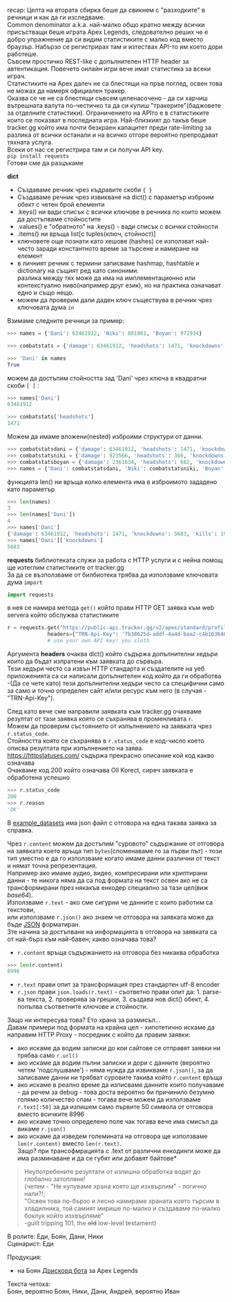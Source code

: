 recap:
Целта на втората сбирка беше да свикнем с "разходките" в речници и как да ги изследваме.  
Common denominator a.k.a. най-малко общо кратно между всички присъстващи беше играта Apex Legends, следователно реших че е добро упражнение да си видим статистиките с малко код вместо браузър. Набързо се регистрирах там и изтествах API-то им което дори работеше.  
Съвсем простичко REST-like с допълнителен HTTP header за автентикация. Повечето онлайн игри вече имат статистика за всеки играч.  
Статистиките на Apex далеч не са блестящи на пръв поглед, освен това не можах да намеря официален тракер.  
Оказва се че не са блестящи съвсем целенасочено - да си харчиш вътрешната валута по-честичко та да си купиш "тракерите"(баджовете за отделните статистики). Ограничението на APIто е в статистиките които се показват в последната игра.
Най-близкият до такъв беше tracker.gg който има почти безкраен капацитет преди rate-limiting за разлика от всички останали и на всичко отгоре вероятно препродават тяхната услуга.  
Всеки от нас се регистрира там и си получи API key.  
`pip install requests`  
Готови сме да разцъкаме

__dict__
- Създаваме речник чрез къдравите скоби `{ }`
- Създаваме речник чрез извикване на dict() с параметър изброим обект с четен брой елементи
- .keys() ни вади списък с всички ключове в речника по които можем да достъпваме стойностите  
- .values() е "обратното" на .keys() - вади списък с всички стойности
- .items() ни връща list[с tuples(ключ, стойност)]  
- ключовете още познати като хешове (hashes) се използват най-често заради константното време за търсене и намиране на елемент
- в личният речник с термини записваме hashmap, hashtable и dictionary на същият ред като синоними.  
разлика между тях може да има на имплементационно или контекстуално ниво(например друг език), но на практика означават едно и също нещо.
- можем да проверим дали даден ключ съществува в речник чрез ключовата дума `in`  

Взимаме следните речници за пример:   
```python
>>> names = {'Dani': 63461912, 'Niki': 881961, 'Boyan': 971934}
```
```python
>>> combatstats = {'damage': 63461912, 'headshots': 1471, 'knockdowns': 5683, 'kills': 1964}
```
```python
>>> 'Dani' in names
True
```  
можем да достъпим стойността зад 'Dani' чрез ключа в квадратни скоби `[ ]` :
```python
>>> names['Dani']
63461912
```
```python
>>> combatstats['headshots']
1471
```

Можем да имаме вложени(nested) изброими структури от данни.  
```python
>>> combatstatsdani = {'damage': 63461912, 'headshots': 1471, 'knockdowns': 5683, 'kills': 1964}
>>> combatstatsniki = {'damage': 923566, 'headshots': 366, 'knockdowns': 582, 'kills': 105}
>>> combatstatsboyan = {'damage': 2361634, 'headshots': 682, 'knockdowns': 968, 'kills': 371}
>>> names = {'Dani': combatstatsdani, 'Niki': combatstatsniki, 'Boyan': combatstatsboyan}
```

функцията len() ни връща колко елемента има в изброимото зададено като параметър
```python
>>> len(names)
3
>>> len(names['Dani'])
4
>>> names['Dani']
{'damage': 63461912, 'headshots': 1471, 'knockdowns': 5683, 'kills': 1964}
>>> names['Dani']['knockdowns']
5683
```

__requests__ библиотеката служи за работа с HTTP услуги и с нейна помощ ще изтеглим статистиките от tracker.gg  
За да се възползваме от билбиотека трябва да използваме ключовата дума `import`

```python
import requests
```
в нея се намира метода `get()` който прави HTTP GET заявка към web servera който обслужва статистиките
```python
r = requests.get("https://public-api.tracker.gg/v2/apex/standard/profile/5/an10n",
             headers={"TRN-Api-Key": '7b38625d-addf-4a4d-baa2-c4b163640730'}
             # use your own API key! you sloth
```
Аргумента __headers__ очаква dict() който съдържа допълнителни хедъри които да бъдат изпратени към заявката до сървъра.  
Тези хедъри често са извън HTTP стандарта и създателите на уеб приложенията са си написали допълнителен код който да ги обработва -(Да се чете като) тези допълнителни хедъри често са специфични само за само и точно определен сайт и/или ресурс към него (в случая - "TRN-Api-Key").

След като вече сме направили заявката към tracker.gg очакваме резултат от тази заявка която се съхранява в променливата `r`.  
Можем да проверим състоянието от изпълнението на заявката чрез `r.status_code`.  
Стойността която се съхранява в `r.status_code` е код-число което описва резултата при изпълнението на заява.  
https://httpstatuses.com/ съдържа прекрасно описание кой код какво означава  
Очакваме код 200 който означава Oll Korect, сиреч заявката е обработена успешно
```python
>>> r.status_code
200
>>> r.reason
'OK'
```
В [example_datasets](./tree/master/discord) има json файл с отговора на една такава заявка за справка.

Чрез `r.content` можем да достъпим "суровото" съдържание от отговора на заявката което връща тип `bytes`(споменаваме го за първи път) -
този тип уместно е да го използваме когато имаме данни различни от текст и нямат точна репрезентация.  
Например ако имаме аудио, видео, компресирани или криптирани данни - те никога няма да са под формата на текст освен ако не са трансформирани през някакъв енкодер специално за тази цел(_виж base64_).  
Използваме `r.text` - ако сме сигурни че данните с които работим са текстови,  
или използваме `r.json()` ако знаем че отговора на заявката може да бъде [JSON](https://en.wikipedia.org/wiki/JSON) форматиран.  
3те начина за достъпване на информацията в отговора на заявката са от най-бърз към най-бавен; какво означава това?
- `r.content` връща съдържанието на отговора без никаква обработка
```python
>>> len(r.content)
8996
```
- `r.text` прави опит за трансформация през стандартен utf-8 encoder
- `r.json` прави `json.loads(r.text)` - съответно прави опит да: 1. parse-ва текста, 2. проверява за грешки, 3. създава нов dict() обект, 4. попълва съответните ключове и стойности.

Защо ни интересува това? Ето храна за размисъл...  
Давам примери под формата на крайна цел - хипотетично искаме да направим HTTP Proxy - посредник с който да правим заявки:
- ако искаме да водим записки до кои сайтове се отправят заявки ни трябва само `r.url()`
- ако искаме да водим пълни записки и дори с данните (вероятно четем 'подслушваме') - няма нужда да извикваме `r.json()`, за да записваме данни ни трябват суровите такива който `r.content` връща
- ако искаме в реално време да изписваме данните които получаваме - да речем за debug - това доста вероятно би причинило безумно голямо количество спам - тогава вече можем да използваме `r.text[:50]` за да изпишем само първите 50 символа от отговора вместо всичките 8996
- ако искаме точно определено поле чак тогава вече има смисъл да викаме `r.json()`
- ако искаме да изведем големината на отговора ще използваме `len(r.content)` вместо `len(r.text)`.  
Защо? при трансофмрацията с .text от различни енкодинги може да има разминаване и да се губят или добавят байтове*

> Неупотребените резултати от излишна обработка водят до глобално затопляне!  
> (четем - "Не купуваме храна която ще изхвърлим" - логично нали?!;  
> "Освен това по-бързо и лесно намираме храната която търсим в хладилника, той самият мирише по-малко и създаваме по-малко боклук който изхвърляме"  
> -guilt tripping 101, the ~~old~~ low-level testament)


В ролите: Еди, Боян, Дани, Ники  
Сценарист: Еди

Продукция:
- на Боян [Дрискорд бота](./tree/master/discord) за Apex Legends

Текста четоха:  
Боян, вероятно Боян, Ники, Дани, Андрей, вероятно Иван
